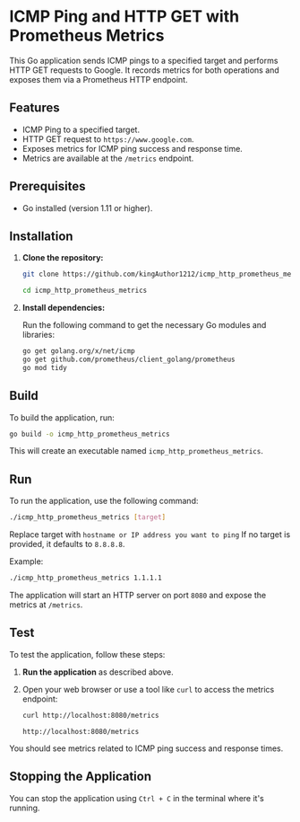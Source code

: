 # ICMP Ping and HTTP GET with Prometheus Metrics

This Go application sends ICMP pings to a specified target and performs HTTP GET requests to Google. It records metrics for both operations and exposes them via a Prometheus HTTP endpoint.

## Features

- ICMP Ping to a specified target.
- HTTP GET request to `https://www.google.com`.
- Exposes metrics for ICMP ping success and response time.
- Metrics are available at the `/metrics` endpoint.

## Prerequisites

- Go installed (version 1.11 or higher).

## Installation

1. **Clone the repository:**

   ```bash
   git clone https://github.com/kingAuthor1212/icmp_http_prometheus_metrics.git
   
   cd icmp_http_prometheus_metrics
   ```

2. **Install dependencies:**

   Run the following command to get the necessary Go modules and libraries:

   ```bash
   go get golang.org/x/net/icmp
   go get github.com/prometheus/client_golang/prometheus
   go mod tidy
   ```

## Build

To build the application, run:

```bash
go build -o icmp_http_prometheus_metrics
```

This will create an executable named `icmp_http_prometheus_metrics`.

## Run

To run the application, use the following command:

```bash
./icmp_http_prometheus_metrics [target]
```

Replace target with `hostname or IP address you want to ping` If no target is provided, it defaults to `8.8.8.8`.

Example:

```bash
./icmp_http_prometheus_metrics 1.1.1.1
```

The application will start an HTTP server on port `8080` and expose the metrics at `/metrics`.

## Test

To test the application, follow these steps:

1. **Run the application** as described above.
2. Open your web browser or use a tool like `curl` to access the metrics endpoint:

   ```bash
   curl http://localhost:8080/metrics
   ```
   ```browser
   http://localhost:8080/metrics
   ```

You should see metrics related to ICMP ping success and response times.

## Stopping the Application

You can stop the application using `Ctrl + C` in the terminal where it's running.
